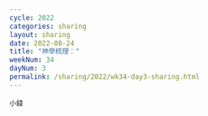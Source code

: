 ```yaml
---
cycle: 2022
categories: sharing
layout: sharing
date: 2022-08-24
title: "神學梳理："
weekNum: 34
dayNum: 3
permalink: /sharing/2022/wk34-day3-sharing.html
---
```


[](https://eccseattle.github.io/media/sharing/2022/wk034/2022-08-24-bin.m4a)

`小錢`
